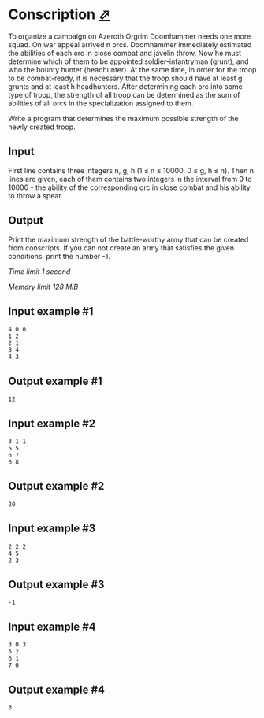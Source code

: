 # Conscription [⬀](https://www.e-olymp.com/en/problems/182)


To organize a campaign on Azeroth Orgrim Doomhammer needs one more squad. On war appeal arrived n orcs. Doomhammer immediately estimated the abilities of each orc in close combat and javelin throw. Now he must determine which of them to be appointed soldier-infantryman (grunt), and who the bounty hunter (headhunter). At the same time, in order for the troop to be combat-ready, it is necessary that the troop should have at least g grunts and at least h headhunters. After determining each orc into some type of troop, the strength of all troop can be determined as the sum of abilities of all orcs in the specialization assigned to them.

Write a program that determines the maximum possible strength of the newly created troop.

## Input

First line contains three integers n, g, h (1 ≤ n ≤ 10000, 0 ≤ g, h ≤ n). Then n lines are given, each of them contains two integers in the interval from 0 to 10000 - the ability of the corresponding orc in close combat and his ability to throw a spear.

## Output

Print the maximum strength of the battle-worthy army that can be created from conscripts. If you can not create an army that satisfies the given conditions, print the number -1.

_Time limit 1 second_

_Memory limit 128 MiB_

## Input example #1
```
4 0 0
1 2
2 1
3 4
4 3
```

## Output example #1
```
12
```

## Input example #2
```
3 1 1
5 5
6 7
6 8
```

## Output example #2
```
20
```

## Input example #3
```
2 2 2
4 5
2 3
```

## Output example #3
```
-1
```

## Input example #4
```
3 0 3
5 2
6 1
7 0
```

## Output example #4
```
3
```
